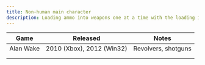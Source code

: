 ```yaml
---
title: Non-human main character
description: Loading ammo into weapons one at a time with the loading interruptable with partial reloading.
---
```


| Game      | Released                  | Notes               |
| --------- | ------------------------- | ------------------- |
| Alan Wake | 2010 (Xbox), 2012 (Win32) | Revolvers, shotguns |
|           |                           |                     |
|           |                           |                     |

